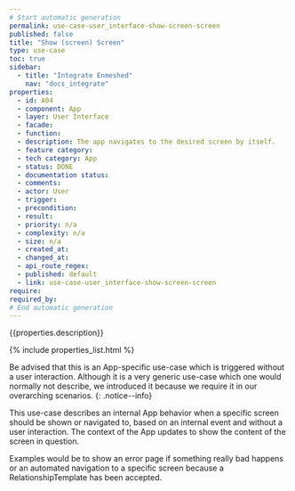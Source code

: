 ```yaml
---
# Start automatic generation
permalink: use-case-user_interface-show-screen-screen
published: false
title: "Show (screen) Screen"
type: use-case
toc: true
sidebar:
  - title: "Integrate Enmeshed"
    nav: "docs_integrate"
properties:
  - id: A04
  - component: App
  - layer: User Interface
  - facade:
  - function:
  - description: The app navigates to the desired screen by itself.
  - feature category:
  - tech category: App
  - status: DONE
  - documentation status:
  - comments:
  - actor: User
  - trigger:
  - precondition:
  - result:
  - priority: n/a
  - complexity: n/a
  - size: n/a
  - created_at:
  - changed_at:
  - api_route_regex:
  - published: default
  - link: use-case-user_interface-show-screen-screen
require:
required_by:
# End automatic generation
---
```


{{properties.description}}

{% include properties_list.html %}

Be advised that this is an App-specific use-case which is triggered without a user interaction. Although it is a very generic use-case which one would normally not describe, we introduced it because we require it in our overarching scenarios.
{: .notice--info}

This use-case describes an internal App behavior when a specific screen should be shown or navigated to, based on an internal event and without a user interaction. The context of the App updates to show the content of the screen in question.

Examples would be to show an error page if something really bad happens or an automated navigation to a specific screen because a RelationshipTemplate has been accepted.
